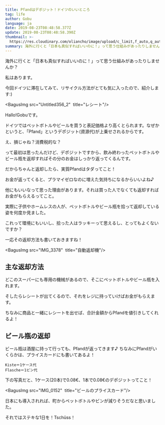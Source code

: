 ```yaml
---
title: Pfandはデポジット！ドイツのいいところ
tag: life
author: Gobu
language: ja
date: 2019-08-23T08:48:58.377Z
update: 2019-08-23T08:48:58.390Z
thumbnail: >-
  https://res.cloudinary.com/oliancho/image/upload/c_limit,f_auto,q_auto,w_1200/v1566566320/bagushaus/baguspost/Untitled356_2.png
summary: 海外に行くと「日本も真似すればいいのに！」って思う仕組みがあったりしませんか？ドイツのリサイクル方法がとてもに入ったので紹介します。
---
```

海外に行くと「日本も真似すればいいのに！」って思う仕組みがあったりしませんか？

私はあります。

今回ドイツに滞在してみて、リサイクル方法がとても気に入ったので、紹介します:)

<BagusImg src="Untitled356_2"  title="レシート"/>

Hallo!Gobuです。

ドイツではペットボトルやビールを買うと表記価格より高くとられます。なぜかというと、「Pfand」というデポジット(資源代)が上乗せされるからです。

え、損じゃね？消費税的な？

って最初は思ったんだけど、デポジットですから、飲み終わったペットボトルやビール瓶を返却すればその分のお金はしっかり返ってくるんです。

だからちゃんと返却したら、実質Pfandはタダってこと！

お金が返ってくると、プラマイゼロなのに増えた気持ちになるからいいよね♪

他にもいいなって思った理由があります。それは買った人でなくても返却すればお金がもらえるってこと。

実際に子供やホームレスの人が、ペットボトルやビール瓶を拾って返却している姿を何度か見ました。

これって環境にもいいし、拾った人はラッキーって思えるし、とってもよくないですか？

一応その返却方法も書いておきますね！

<BagusImg src="IMG_3378"  title="自動返却機"/>

## 主な返却方法
どこのスーパーにも専用の機械があるので、そこにペットボトルやビール瓶を入れます。

そしたらレシートが出てくるので、それをレジに持っていけばお金がもらえます。

ちなみに商品と一緒にレシートを出せば、合計金額からPfandを値引きしてくれるよ！


## ビール瓶の返却
ビール瓶は酒屋に持って行っても、Pfandが返ってきます♪ ちなみにPfandがいくらかは、プライスカードにも書いてあるよ！

```
Kiste＝1ケース代
Flasche＝1ビン代
```

下の写真だと、1ケース(20本)で0.08€、1本で0.08€のデポジットってこと！

<BagusImg src="IMG_0152"  title="ビールのプライスカード"/>

日本にも導入されれば、町からペットボトルやビンが減りそうだなと思いました。

それではステキな1日を！Tschüss！
